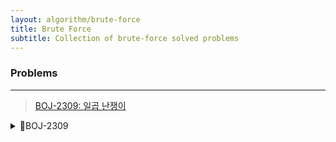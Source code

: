 ```yaml
---
layout: algorithm/brute-force
title: Brute Force
subtitle: Collection of brute-force solved problems 
---
```



### Problems
---
> [BOJ-2309: 일곱 난쟁이](../../../2021-02-08-BOJ-2309-markdown/)

<details>
<summary>📝BOJ-2309</summary>
<div markdown="1">
{% include BOJ-2309.md %}
</div>
</details>

 